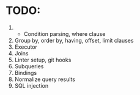 # TODO:
1. + Condition parsing, where clause
2. Group by, order by, having, offset, limit clauses
3. Executor
4. Joins
5. Linter setup, git hooks
6. Subqueries
7. Bindings
8. Normalize query results
9. SQL injection
